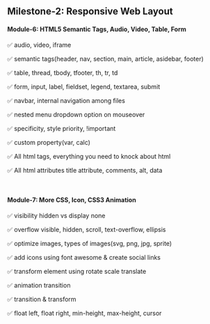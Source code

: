 ## Milestone-2: Responsive Web Layout

#### Module-6: HTML5 Semantic Tags, Audio, Video, Table, Form

✅ audio, video, iframe

✅ semantic tags(header, nav, section, main, article, asidebar, footer)

✅ table, thread, tbody, tfooter, th, tr, td

✅ form, input, label, fieldset, legend, textarea, submit

✅ navbar, internal navigation among files

✅ nested menu dropdown option on mouseover

✅ specificity, style priority, !important

✅ custom property(var, calc)

✅ All html tags, everything you need to knock about html

✅ All html attributes title attribute, comments, alt, data

<br>

#### Module-7: More CSS, Icon, CSS3 Animation

✅ visibility hidden vs display none

✅ overflow visible, hidden, scroll, text-overflow, ellipsis

✅ optimize images, types of images(svg, png, jpg, sprite)

✅ add icons using font awesome & create social links

✅ transform element using rotate scale translate

✅ animation transition

✅ transition & transform

✅ float left, float right, min-height, max-height, cursor
<br>
